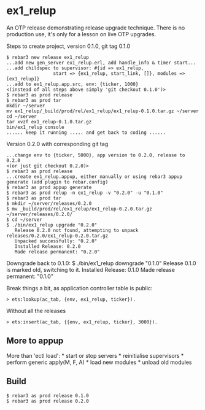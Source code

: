 ex1_relup
=====

An OTP release demonstrating release upgrade technique.
There is no production use, it's only for a lesson on live OTP upgrades.

Steps to create project, version 0.1.0, git tag 0.1.0

    $ rebar3 new release ex1_relup
    ...add new gen_server ex1_relup.erl, add handle_info & timer start...
    ...add childspec to supervisor: #{id => ex1_relup, 
                     start => {ex1_relup, start_link, []}, modules => [ex1_relup]}
    ...add to ex1_relup.app.src, env: {ticker, 1000}
    <(instead of all steps above simply 'git checkout 0.1.0')>
    $ rebar3 as prod release
    $ rebar3 as prod tar
    mkdir ~/server
    mv ex1_relup/_build/prod/rel/ex1_relup/ex1_relup-0.1.0.tar.gz ~/server
    cd ~/server
    tar xvzf ex1_relup-0.1.0.tar.gz
    bin/ex1_relup console
    ...... keep it running ..... and get back to coding ......

Version 0.2.0 with corresponding git tag

    ...change env to {ticker, 5000}, app version to 0.2.0, release to 0.2.0
    <(or just git checkout 0.2.0)>
    $ rebar3 as prod release
    ...create ex1_relup.appup, either manually or using rebar3 appup generate (add plugin to rebar.config)
    $ rebar3 as prod appup generate
    $ rebar3 as prod relup -n ex1_relup -v "0.2.0" -u "0.1.0"
    $ rebar3 as prod tar
    $ mkdir ~/server/releases/0.2.0
    $ mv _build/prod/rel/ex1_relup/ex1_relup-0.2.0.tar.gz ~/server/releases/0.2.0/
    $ cd ~/server
    $ ./bin/ex1_relup upgrade "0.2.0"
       Release 0.2.0 not found, attempting to unpack releases/0.2.0/ex1_relup-0.2.0.tar.gz
       Unpacked successfully: "0.2.0"
       Installed Release: 0.2.0
       Made release permanent: "0.2.0"

Downgrade back to 0.1.0:
    $ ./bin/ex1_relup downgrade "0.1.0"
      Release 0.1.0 is marked old, switching to it.
      Installed Release: 0.1.0
      Made release permanent: "0.1.0"

Break things a bit, as application controller table is public:

    > ets:lookup(ac_tab, {env, ex1_relup, ticker}).

Without all the releases

    > ets:insert(ac_tab, {{env, ex1_relup, ticker}, 3000}).



More to appup
-------------
More than 'ectl load':
    * start or stop servers
    * reinitialise supervisors
    * perform generic apply(M, F, A)
    * load new modules
    * unload old modules


Build
-----

    $ rebar3 as prod release 0.1.0
    $ rebar3 as prod release 0.2.0
